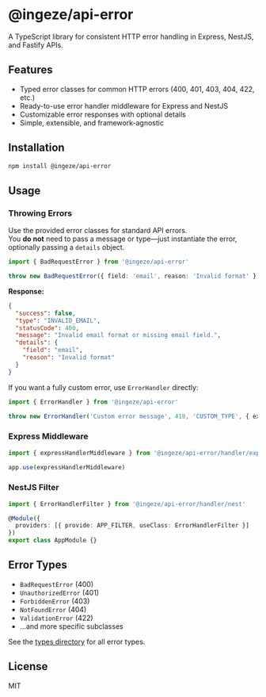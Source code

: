 # @ingeze/api-error

A TypeScript library for consistent HTTP error handling in Express, NestJS, and Fastify APIs.

## Features

- Typed error classes for common HTTP errors (400, 401, 403, 404, 422, etc.)
- Ready-to-use error handler middleware for Express and NestJS
- Customizable error responses with optional details
- Simple, extensible, and framework-agnostic

## Installation

```bash
npm install @ingeze/api-error
```

## Usage

### Throwing Errors

Use the provided error classes for standard API errors.  
You **do not** need to pass a message or type—just instantiate the error, optionally passing a `details` object.

```ts
import { BadRequestError } from '@ingeze/api-error'

throw new BadRequestError({ field: 'email', reason: 'Invalid format' })
```

**Response:**
```json
{
  "success": false,
  "type": "INVALID_EMAIL",
  "statusCode": 400,
  "message": "Invalid email format or missing email field.",
  "details": {
    "field": "email",
    "reason": "Invalid format"
  }
}
```

If you want a fully custom error, use `ErrorHandler` directly:

```ts
import { ErrorHandler } from '@ingeze/api-error'

throw new ErrorHandler('Custom error message', 418, 'CUSTOM_TYPE', { extra: 'info' })
```

### Express Middleware

```ts
import { expressHandlerMiddleware } from '@ingeze/api-error/handler/express'

app.use(expressHandlerMiddleware)
```

### NestJS Filter

```ts
import { ErrorHandlerFilter } from '@ingeze/api-error/handler/nest'

@Module({
  providers: [{ provide: APP_FILTER, useClass: ErrorHandlerFilter }]
})
export class AppModule {}
```

## Error Types

- `BadRequestError` (400)
- `UnauthorizedError` (401)
- `ForbiddenError` (403)
- `NotFoundError` (404)
- `ValidationError` (422)
- ...and more specific subclasses

See the [types directory](src/types/index.ts) for all error types.

## License

MIT